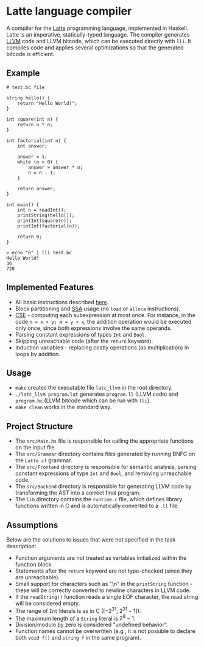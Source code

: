 # Latte language compiler

A compiler for the [Latte](https://www.mimuw.edu.pl/~ben/Zajecia/Mrj2023/Latte/) programming language, implemented in Haskell. Latte is an imperative, statically-typed language. The compiler generates [LLVM](https://en.wikipedia.org/wiki/LLVM) code and LLVM bitcode, which can be executed directly with `lli`. It compiles code and applies several optimizations so that the generated bitcode is efficient.

## Example

```
# test.bc file

string hello() {
    return "Hello World!";
}

int square(int n) {
    return n * n;
}

int factorial(int n) {
    int answer;

    answer = 1;
    while (n > 0) {
        answer = answer * n;
        n = n - 1;
    }

    return answer;
}

int main() {
    int n = readInt();
    printString(hello());
    printInt(square(n));
    printInt(factorial(n));

    return 0;
}

```
```
> echo "6" | lli test.bc
Hello World!
36
720
```

## Implemented Features

* All basic instructions described [here](https://www.mimuw.edu.pl/~ben/Zajecia/Mrj2023/Latte/).
* Block partitioning and [SSA](https://en.wikipedia.org/wiki/Static_single-assignment_form) usage (no `load` or `alloca` instructions).
* [CSE](https://en.wikipedia.org/wiki/Common_subexpression_elimination) - computing each subexpression at most once. For instance, in the code `n = x + y; m = y + x`, the addition operation would be executed only once, since both expressions involve the same operands.
* Parsing constant expressions of types `Int` and `Bool`.
* Skipping unreachable code (after the `return` keyword).
* Induction variables - replacing costly operations (as multiplication) in loops by addition.

## Usage

* `make` creates the executable file `latc_llvm` in the root directory.
* `./latc_llvm program.lat` generates `program.ll` (LLVM code) and `program.bc` (LLVM bitcode which can be run with `lli`).
* `make clean` works in the standard way.

## Project Structure

* The `src/Main.hs` file is responsible for calling the appropriate functions on the input file.
* The `src/Grammar` directory contains files generated by running BNFC on the `Latte.cf` grammar.
* The `src/Frontend` directory is responsible for semantic analysis, parsing constant expressions of type `Int` and `Bool`, and removing unreachable code.
* The `src/Backend` directory is responsible for generating LLVM code by transforming the AST into a correct final program.
* The `lib` directory contains the `runtime.c` file, which defines library functions written in C and is automatically converted to a `.ll` file.

## Assumptions

Below are the solutions to issues that were not specified in the task description:
* Function arguments are not treated as variables initialized within the function block.
* Statements after the `return` keyword are not type-checked (since they are unreachable).
* Small support for characters such as "\n" in the `printString` function - these will be correctly converted to newline characters in LLVM code.
* If the `readString()` function reads a single EOF character, the read string will be considered empty.
* The range of `Int` literals is as in C ($[-2^{31}$, $2^{31} - 1]$).
* The maximum length of a `String` literal is $2^{8} - 1$.
* Division/modulo by zero is considered "undefined behavior".
* Function names cannot be overwritten (e.g., it is not possible to declare both `void f()` and `string f` in the same program).
